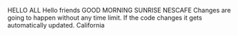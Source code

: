HELLO ALL 
Hello friends 
GOOD MORNING
SUNRISE
NESCAFE
Changes are going to happen without any time limit. If the code changes it gets automatically updated.
California
